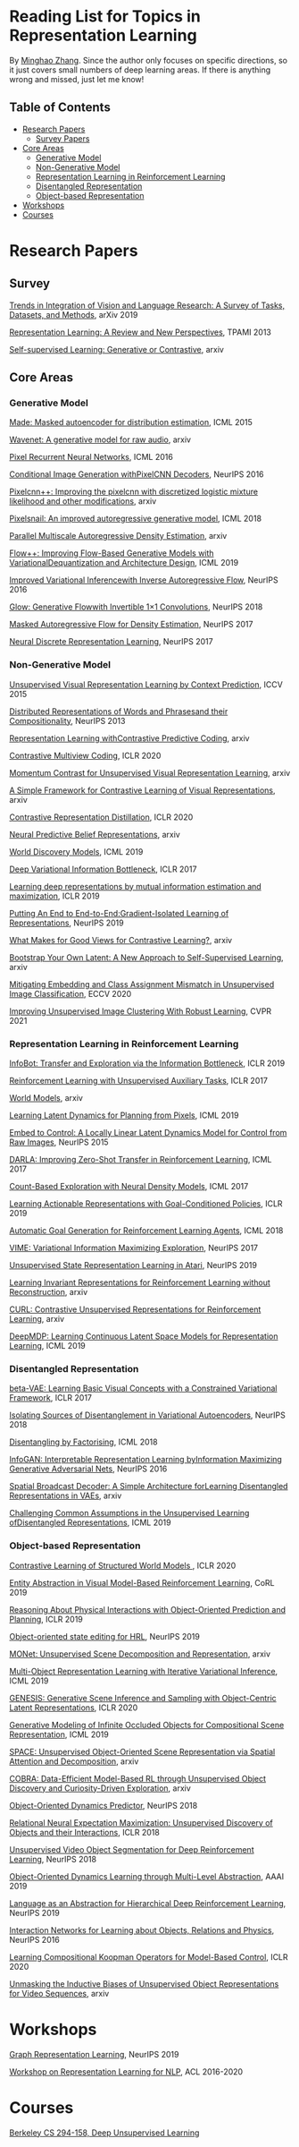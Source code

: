 # Reading List for Topics in Representation Learning
By [Minghao Zhang](https://www.minghaozhang.com). Since the author only focuses on specific directions, so it just covers small numbers of deep learning areas. If there is anything wrong and missed, just let me know!


## Table of Contents
* [Research Papers](#research-papers)
  * [Survey Papers](#survey-papers)
* [Core Areas](#core-areas)
  * [Generative Model](#generative-model)
  * [Non-Generative Model](#non-generative-model)
  * [Representation Learning in Reinforcement Learning](#representation-learning-in-reinforcement-learning)
  * [Disentangled Representation](#generative-model)
  * [Object-based Representation](#generative-model)
* [Workshops](#workshops)
* [Courses](#courses)


# Research Papers

## Survey

[Trends in Integration of Vision and Language Research: A Survey of Tasks, Datasets, and Methods](https://arxiv.org/abs/1907.09358), arXiv 2019

[Representation Learning: A Review and New Perspectives](https://arxiv.org/abs/1206.5538), TPAMI 2013

[Self-supervised Learning: Generative or Contrastive](https://arxiv.org/pdf/2006.08218.pdf), arxiv

## Core Areas

### Generative Model

[Made: Masked autoencoder for distribution estimation](https://arxiv.org/pdf/1502.03509.pdf), ICML 2015

[Wavenet: A generative model for raw audio](https://arxiv.org/pdf/1609.03499.pdf), arxiv

[Pixel Recurrent Neural Networks](https://arxiv.org/pdf/1601.06759.pdf), ICML 2016

[Conditional Image Generation withPixelCNN Decoders](https://papers.nips.cc/paper/6527-conditional-image-generation-with-pixelcnn-decoders.pdf), NeurIPS 2016

[Pixelcnn++: Improving the pixelcnn with discretized logistic mixture likelihood and other modifications](https://arxiv.org/pdf/1701.05517.pdf), arxiv

[Pixelsnail: An improved autoregressive generative model](http://proceedings.mlr.press/v80/chen18h/chen18h.pdf), ICML 2018

[Parallel Multiscale Autoregressive Density Estimation](https://arxiv.org/pdf/1703.03664.pdf), arxiv

[Flow++: Improving Flow-Based Generative Models with VariationalDequantization and Architecture Design](https://arxiv.org/pdf/1902.00275.pdf), ICML 2019

[Improved Variational Inferencewith Inverse Autoregressive Flow](https://arxiv.org/pdf/1606.04934.pdf), NeurIPS 2016

[Glow: Generative Flowwith Invertible 1×1 Convolutions](https://papers.nips.cc/paper/8224-glow-generative-flow-with-invertible-1x1-convolutions.pdf), NeurIPS 2018

[Masked Autoregressive Flow for Density Estimation](https://arxiv.org/pdf/1705.07057.pdf), NeurIPS 2017

[Neural Discrete Representation Learning](https://arxiv.org/pdf/1711.00937.pdf), NeurIPS 2017


### Non-Generative Model

[Unsupervised Visual Representation Learning by Context Prediction](https://www.cv-foundation.org/openaccess/content_iccv_2015/papers/Doersch_Unsupervised_Visual_Representation_ICCV_2015_paper.pdf), ICCV 2015

[Distributed Representations of Words and Phrasesand their Compositionality](https://papers.nips.cc/paper/5021-distributed-representations-of-words-and-phrases-and-their-compositionality.pdf), NeurIPS 2013

[Representation Learning withContrastive Predictive Coding](https://arxiv.org/pdf/1807.03748.pdf), arxiv

[Contrastive Multiview Coding](https://openreview.net/pdf?id=BkgStySKPB), ICLR 2020

[Momentum Contrast for Unsupervised Visual Representation Learning](https://arxiv.org/pdf/1911.05722.pdf), arxiv

[A Simple Framework for Contrastive Learning of Visual Representations](https://arxiv.org/pdf/2002.05709.pdf), arxiv

[Contrastive Representation Distillation](https://arxiv.org/pdf/1910.10699.pdf), ICLR 2020

[Neural Predictive Belief Representations](https://arxiv.org/pdf/1811.06407v2.pdf), arxiv

[World Discovery Models](https://arxiv.org/pdf/1902.07685.pdf), ICML 2019

[Deep Variational Information Bottleneck](https://arxiv.org/pdf/1612.00410.pdf), ICLR 2017

[Learning deep representations by mutual information estimation and maximization](https://arxiv.org/pdf/1808.06670.pdf), ICLR 2019

[Putting An End to End-to-End:Gradient-Isolated Learning of Representations](https://papers.nips.cc/paper/8568-putting-an-end-to-end-to-end-gradient-isolated-learning-of-representations.pdf), NeurIPS 2019

[What Makes for Good Views for Contrastive Learning?](https://arxiv.org/pdf/2005.10243.pdf), arxiv

[Bootstrap Your Own Latent: A New Approach to Self-Supervised Learning](https://arxiv.org/pdf/2006.07733.pdf), arxiv

[Mitigating Embedding and Class Assignment Mismatch in Unsupervised Image Classification](https://www.ecva.net/papers/eccv_2020/papers_ECCV/papers/123690749.pdf), ECCV 2020

[Improving Unsupervised Image Clustering With Robust Learning](https://arxiv.org/pdf/2012.11150.pdf), CVPR 2021


### Representation Learning in Reinforcement Learning


[InfoBot: Transfer and Exploration via the Information Bottleneck](https://arxiv.org/pdf/1901.10902.pdf), ICLR 2019

[Reinforcement Learning with Unsupervised Auxiliary Tasks](https://arxiv.org/pdf/1611.05397.pdf), ICLR 2017

[World Models](https://arxiv.org/pdf/1803.10122.pdf), arxiv

[Learning Latent Dynamics for Planning from Pixels](http://proceedings.mlr.press/v97/hafner19a/hafner19a.pdf), ICML 2019

[Embed to Control: A Locally Linear Latent Dynamics Model for Control from Raw Images](https://papers.nips.cc/paper/5964-embed-to-control-a-locally-linear-latent-dynamics-model-for-control-from-raw-images.pdf), NeurIPS 2015

[DARLA: Improving Zero-Shot Transfer in Reinforcement Learning](https://arxiv.org/pdf/1707.08475.pdf), ICML 2017

[Count-Based Exploration with Neural Density Models](https://arxiv.org/pdf/1703.01310.pdf), ICML 2017

[Learning Actionable Representations with Goal-Conditioned Policies](https://arxiv.org/pdf/1811.07819.pdf), ICLR 2019

[Automatic Goal Generation for Reinforcement Learning Agents](https://arxiv.org/pdf/1705.06366.pdf), ICML 2018

[VIME: Variational Information Maximizing Exploration](https://arxiv.org/pdf/1605.09674.pdf), NeurIPS 2017

[Unsupervised State Representation Learning in Atari](http://papers.nips.cc/paper/9081-unsupervised-state-representation-learning-in-atari.pdf), NeurIPS 2019

[Learning Invariant Representations for Reinforcement Learning without Reconstruction](https://arxiv.org/pdf/2006.10742.pdf), arxiv

[CURL: Contrastive Unsupervised Representations for Reinforcement Learning](https://arxiv.org/pdf/2004.04136.pdf), arxiv

[DeepMDP: Learning Continuous Latent Space Models for Representation Learning](http://proceedings.mlr.press/v97/gelada19a/gelada19a.pdf), ICML 2019


### Disentangled Representation 


[beta-VAE: Learning Basic Visual Concepts with a Constrained Variational Framework](https://openreview.net/pdf?id=Sy2fzU9gl), ICLR 2017

[Isolating Sources of Disentanglement in Variational Autoencoders](https://arxiv.org/pdf/1802.04942.pdf), NeurIPS 2018

[Disentangling by Factorising](https://arxiv.org/pdf/1802.05983.pdf), ICML 2018

[InfoGAN: Interpretable Representation Learning byInformation Maximizing Generative Adversarial Nets](https://papers.nips.cc/paper/6399-infogan-interpretable-representation-learning-by-information-maximizing-generative-adversarial-nets.pdf), NeurIPS 2016

[Spatial Broadcast Decoder: A Simple Architecture forLearning Disentangled Representations in VAEs](https://arxiv.org/pdf/1901.07017.pdf), arxiv

[Challenging Common Assumptions in the Unsupervised Learning ofDisentangled Representations](https://arxiv.org/pdf/1811.12359.pdf), ICML 2019


### Object-based Representation  


[Contrastive Learning of Structured World Models ](https://openreview.net/pdf?id=H1gax6VtDB), ICLR 2020

[Entity Abstraction in Visual Model-Based Reinforcement Learning](https://arxiv.org/pdf/1910.12827.pdf), CoRL 2019

[Reasoning About Physical Interactions with Object-Oriented Prediction and Planning](https://arxiv.org/pdf/1812.10972.pdf), ICLR 2019

[Object-oriented state editing for HRL](https://arxiv.org/pdf/1910.14361.pdf), NeurIPS 2019

[MONet: Unsupervised Scene Decomposition and Representation](https://arxiv.org/abs/1901.11390.pdf), arxiv

[Multi-Object Representation Learning with Iterative Variational Inference](https://arxiv.org/pdf/1903.00450.pdf), ICML 2019

[GENESIS: Generative Scene Inference and Sampling with Object-Centric Latent Representations](https://arxiv.org/pdf/1907.13052.pdf), ICLR 2020

[Generative Modeling of Infinite Occluded Objects for Compositional Scene Representation](http://proceedings.mlr.press/v97/yuan19b/yuan19b.pdf), ICML 2019

[SPACE: Unsupervised Object-Oriented Scene Representation via Spatial Attention and Decomposition](https://arxiv.org/pdf/2001.02407.pdf), arxiv

[COBRA: Data-Efficient Model-Based RL through Unsupervised Object Discovery and Curiosity-Driven Exploration](https://arxiv.org/pdf/1905.09275v2.pdf), arxiv

[Object-Oriented Dynamics Predictor](https://arxiv.org/pdf/1806.07371.pdf), NeurIPS 2018

[Relational Neural Expectation Maximization: Unsupervised Discovery of Objects and their Interactions](https://arxiv.org/pdf/1802.10353.pdf), ICLR 2018

[Unsupervised Video Object Segmentation for Deep Reinforcement Learning](https://arxiv.org/pdf/1805.07780.pdf), NeurIPS 2018

[Object-Oriented Dynamics Learning through Multi-Level Abstraction](https://arxiv.org/pdf/1904.07482.pdf), AAAI 2019

[Language as an Abstraction for Hierarchical Deep Reinforcement Learning](https://arxiv.org/pdf/1906.07343.pdf), NeurIPS 2019

[Interaction Networks for Learning about Objects, Relations and Physics](https://arxiv.org/pdf/1612.00222.pdf), NeurIPS 2016

[Learning Compositional Koopman Operators for Model-Based Control](https://arxiv.org/pdf/1910.08264.pdf), ICLR 2020

[Unmasking the Inductive Biases of Unsupervised Object Representations for Video Sequences](https://arxiv.org/pdf/2006.07034.pdf), arxiv


# Workshops


[Graph Representation Learning](https://grlearning.github.io/), NeurIPS 2019

[Workshop on Representation Learning for NLP](https://sites.google.com/view/repl4nlp2020/), ACL 2016-2020


# Courses
[Berkeley CS 294-158, Deep Unsupervised Learning](https://sites.google.com/view/berkeley-cs294-158-sp19/home)



